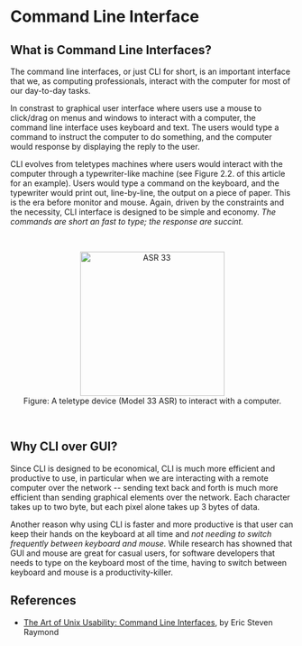 # Command Line Interface

## What is Command Line Interfaces?

The command line interfaces, or just CLI for short, is an important 
interface that we, as computing professionals, interact with 
the computer for most of our day-to-day tasks.

In constrast to graphical user interface where users use a mouse to
click/drag on menus and windows to interact with a computer, the
command line interface uses keyboard and text.  The users would type
a command to instruct the computer to do something, and the computer
would response by displaying the reply to the user.

CLI evolves from teletypes machines where users would interact with
the computer through a typewriter-like machine (see Figure 2.2. of
this article for an example).  Users would type a command on the 
keyboard, and the typewriter would print out, line-by-line, the output
on a piece of paper.  This is the era before monitor and mouse. 
Again, driven by the constraints and the necessity, CLI interface
is designed to be simple and economy.  _The commands are short an
fast to type; the response are succint._

<br><div align="center">
<a title="Bubba73 (Jud McCranie) / CC BY-SA (https://creativecommons.org/licenses/by-sa/3.0)" href="https://commons.wikimedia.org/wiki/File:ASR_33.jpg"><img width="256" alt="ASR 33" src="https://upload.wikimedia.org/wikipedia/commons/thumb/1/18/ASR_33.jpg/256px-ASR_33.jpg"></a>
<br>Figure: A teletype device (Model 33 ASR) to interact with a computer.
</div><br>

## Why CLI over GUI?

Since CLI is designed to be economical, CLI is much more efficient
and productive to use, in particular when we are interacting with
a remote computer over the network -- sending text back and forth
is much more efficient than sending graphical elements over the
network.  Each character takes up to two byte, but each pixel alone
takes up 3 bytes of data.

Another reason why using CLI is faster and more productive is that
user can keep their hands on the keyboard at all time and _not
needing to switch frequently between keyboard and mouse._  While
research has showned that GUI and mouse are great for casual users,
for software developers that needs to type on the keyboard most of
the time, having to switch between keyboard and mouse is a
productivity-killer.

## References
- [The Art of Unix Usability: Command Line Interfaces](http://www.catb.org/~esr/writings/taouu/taouu.html#id3017631), by Eric Steven Raymond
